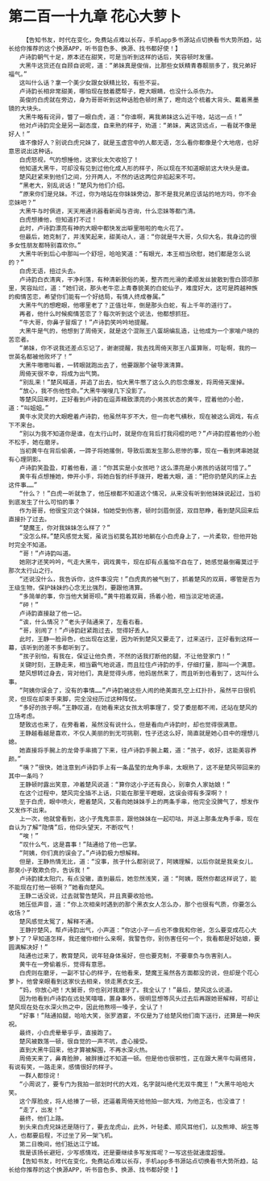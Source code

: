 # 第二百一十九章 花心大萝卜
        【告知书友，时代在变化，免费站点难以长存，手机app多书源站点切换看书大势所趋，站长给你推荐的这个换源APP，听书音色多、换源、找书都好使！】
       卢诗韵朝气十足，原本还在甜笑，可是当听到这样的话后，笑容顿时发僵。
       大黑牛这货还在自顾自说呢，道：“弟妹真是俊俏，比那些女妖精青春靓丽多了，我兄弟好福气。”
       这叫什么话？拿一个美少女跟女妖精比较，有些不妥。
       卢诗韵长相非常甜美，哪怕现在鼓着腮帮子，瞪大眼睛，也没什么杀伤力。
       英俊的白虎就在旁边，身为哥哥听到这种话脸色顿时黑了，瞪向这个梳着大背头、戴着黑墨镜的大块头。
       大黑牛略有诧异，瞥了一眼白虎，道：“你谁啊，离我弟妹这么近干啥，站远一点！”
       他对卢诗韵完全是另一副态度，自来熟的样子，劝道：“弟妹，离这货远点，一看就不像是好人！”
       谁不像好人？别说白虎兄妹了，就是玉虚宫中的人都无语，怎么看你都像是个大地痞，也好意思说出这种话。
       白虎怒视，气的想捶他，这家伙太欠收拾了！
       他知道大黑牛，可却没有见到过他化成人形的样子，所以现在不知道眼前这大块头是谁。
       楚风赶紧来到他们之间，分开两人，不然的话这两位非掐起来不可。
       “黑老大，别乱说话！”楚风为他们介绍。
       “原来你们是兄妹。不过，你为啥站在你妹妹旁边，那不是我兄弟应该站的地方吗，你不会恋妹吧？”
       大黑牛与时俱进，天天用通讯器看新闻与咨询，什么恋妹等都门清。
       白虎想揍他，但知道打不过！
       此时，卢诗韵漂亮有神的大眼中都快发出噼里啪啦的电火花了。
       但最后，她克制了，并浅笑起来，甜美动人，道：“你就是牛大哥，久仰大名，我身边的很多女性朋友都特别喜欢你。”
       大黑牛听到后心中那叫一个舒坦，哈哈笑道：“有眼光，本王相当欣慰，她们都是怎么说的？”
       白虎无语，扭过头去。
       卢诗韵白衣清爽，干净利落，有种清新脱俗的美，整齐而光滑的柔顺发丝披散到雪白颈项那里，笑容灿烂，道：“她们说，那头老牛恋上青春貌美的白蛇仙子，难度好大，这可是跨越种族的痴情苦恋，希望你们能有一个好结局，有情人终成眷属。”
       大黑牛气的想瞪眼，他哪里老了？正值壮年，倒是那头白蛇，有上千年的道行了。
       再者，他什么时候痴情苦恋了？每次听到这个说法，他都想抓狂。
       “牛大哥，你鼻子冒烟了！”卢诗韵笑吟吟地提醒。
       大黑牛是气的，他想到了周倚天，就是这个混账王八蛋胡编乱造，让他成为一个家喻户晓的苦恋者。
       “弟妹，你不说我还差点忘记了，谢谢提醒，我去找周倚天那王八蛋算账，可耻啊，我的一世英名都被他败坏了！”
       大黑牛嗷嗷叫着，一转眼就跑出去了，他要跟那个破导演清算。
       周倚天很不幸，将成为出气筒。
       “别乱来！”楚风喊道，并追了出去，怕大黑牛憋了这么久的怨念爆发，将周倚天废掉。
       “放心，我不伤他性命。”大黑牛嗖嗖几下没影了。
       等楚风回来时，正好看到卢诗韵在逗弄精致漂亮的小男孩状态的黄牛，捏着他的小脸，道：“叫姐姐。”
       黄牛水灵灵的大眼瞪着卢诗韵，他虽然年岁不大，但一向老气横秋，现在被这么调戏，有点下不来台。
       “别以为我不知道你是谁，在太行山时，就是你在背后打我闷棍的吧？”卢诗韵捏着他的小脸不松手，她在磨牙。
       当初黄牛在背后偷袭，一蹄子将她撂倒，导致后面发生那么悲惨的事，现在一看到烤串她就有心理阴影。
       卢诗韵笑盈盈，盯着他看，道：“你其实是小女孩吧？这么漂亮是小男孩的话就可惜了。”
       黄牛有点想捶她，伸开小手，将她白皙的纤手拨开，瞪着大眼，道：“把你扔楚风的床上去这件事……”
       “什么？！”白虎一听就急了，他压根都不知道这个情况，从来没有听到他妹妹说起过，当初到底发生了什么可怕的事？
       作为哥哥，他很宝贝这个妹妹，怕她受到伤害，顿时剑眉倒竖，双目怒睁，看到楚风回来后直接扑了过去。
       “楚魔王，你对我妹妹怎么样了？”
       “没怎么样。”楚风感觉太冤，虽说当初莫名其妙地躺在小白虎身上了，一片柔软，但他开始时完全不知道。
       “哥！”卢诗韵叫道。
       她刚才还笑吟吟，气走大黑牛，调戏黄牛，现在却有点羞恼不自在了，她感觉最倒霉莫过于那次太行山之行。
       “还说没什么，我告诉你，这件事没完！”白虎真的被气到了，抓着楚风的双肩，哪管是否为王级生物，保护妹妹的心念无比强烈，要跟他清算。
       “多简单的事，你当他大舅哥呗。”黄牛抱着双肩，扬着小脸，相当淡定地说道。
       “砰！”
       卢诗韵直接敲了他一记。
       “诶，什么情况？”老头子陆通来了，左看右看。
       “哥，别闹了！”卢诗韵赶紧跑过去，觉得好丢人。
       此时，王静一脸异色，也出现在这里，因为听到楚风又要走了，过来送行，正好看到这样一幕，该听到的差不多都听到了。
       “孩子别怕，有我在，保证让他负责，不然的话我打断他的腿，不让他登家门！”
       关键时刻，王静走来，相当霸气地说道，而且拉住卢诗韵的手，仔细打量，那叫一个满意。
       楚风想转过身去，背对他们，真是觉得头疼，他妈居然来了，而且听到也看到了，这叫什么事。
       “阿姨你误会了，没有的事情……”卢诗韵被这些人闹的绝美面孔空上红扑扑，虽然平日很机灵，但现在却束手束脚，完全没经历过这种阵仗。
       “多好的孩子啊。”王静叹道，在她看来这女孩太明事理了，受了委屈都不闹，还站在楚风的立场考虑。
       楚致远也来了，在旁看着，虽然没有说什么，但是看向卢诗韵时，却也觉得很满意。
       王静越看越是喜欢，不仅人美丽的到无可挑剔，性子还这么好，简直就是她心目中的理想儿媳。
       她直接将手腕上的龙骨手串摘了下来，往卢诗韵手腕上戴，道：“孩子，收好，这能美容养颜。”
       “咦？”很快，她注意到卢诗韵手上有一条晶莹的龙角手串，太眼熟了，这不是楚风带回来的其中一条吗？
       王静顿时露出笑意，冲着楚风说道：“算你这小子还有良心，别辜负人家姑娘！”
       在这个过程中，楚风完全插不上话，只能在那里干瞪眼，这误会得有多深啊？！
       至于白虎，眼中喷火，瞪着楚风，又看向她妹妹手上的两条手串，他完全没脾气了，想发作又发作不出来。
       上一次，他就曾看到，这小子鬼鬼祟祟，跟他妹妹在一起叨咕，并送上那条龙角手串，现在自认为了解“隐情”后，他仰头望天，不断叹气！
       “唉！”
       “叹什么气，这是喜事！”陆通给了他一巴掌。
       “阿姨，你们真的误会了。”卢诗韵极力想解释。
       但是，王静热情无比，道：“没事，孩子什么都别说了，阿姨理解，以后你就是我亲女儿，那臭小子敢欺负你，告诉我！”
       卢诗韵揉太阳穴，有点没辙，直到最后，她忽然浅笑，道：“阿姨，既然你都这样说了，能不能现在打他一顿啊？”她看向楚风。
       王静二话没说，过去就警告楚风，并且真要收拾他。
       她压低声音，道：“你上次相亲时遇到的那个黑衣女人怎么办，那个也很有气质，你要怎么收场？”
       楚风感觉太冤了，解释不通。
       王静拧楚风，帮卢诗韵出气，小声道：“你这小子一点也不像我和你爸，怎么要变成花心大萝卜了？早知道怎样，我还催你相什么亲啊，我警告你，别伤害任何一个，我看都是好姑娘，要圆满解决好！”
       陆通也过来了，教育楚风，说年轻身体虽好，但也要克制，不要辜负与伤害别人。
       黄牛在一旁偷着乐，觉得有意思。
       白虎则在磨牙，一副不甘心的样子，在他看来，楚魔王虽然各方面都没的说，但却是个花心萝卜，他曾亲眼看到这家伙去相亲，领走黑衣女王。
       “妈，你放心吧！大舅哥，你也别对我磨牙了。我全认了！”最后，楚风这么说道。
       因为他看到卢诗韵在远处笑嘻嘻，置身事外，很明显想等风头过去后再跟她哥解释，可却让楚风现在处在水深火热之中，因此他熬唠一嗓子，全认了！
       “好事！”陆通拍腿，哈哈大笑，张罗酒宴，不仅是为了给楚风他们南下送行，还算是一种庆祝。
       最终，小白虎晕晕乎乎，直接跑了。
       楚风被数落一顿，很自觉的一声不吭，虚心接受。
       直到大黑牛回来，他才算被解围，不再水深火热。
       周倚天来了，鼻青脸肿，被胖揍过不知道一顿。但是他也很邪性，正在跟大黑牛勾肩搭背，有说有笑，一路走来，感情很好的样子。
       一群人都惊诧！
       “小周说了，要专门为我拍一部划时代的大戏，名字就叫绝代无双牛魔王！”大黑牛哈哈大笑。
       这个厚脸皮，将人给揍了一顿，还逼着周倚天给他拍一部大戏，为他正名，也没谁了！
       “走了，出发！”
       最终，他们上路。
       到头来白虎兄妹还是随行了，要去龙虎山，此外，叶轻柔、顺风耳他们，以及熊坤、胡生等人，也都要启程，不过坐了另一架飞机。
       第二日晚间，他们抵达江宁城。
       我是该扬长避短，少写感情戏，还是要继续多写发挥呢？一写这些就速度超慢。
       【告知书友，时代在变化，免费站点难以长存，手机app多书源站点切换看书大势所趋，站长给你推荐的这个换源APP，听书音色多、换源、找书都好使！】